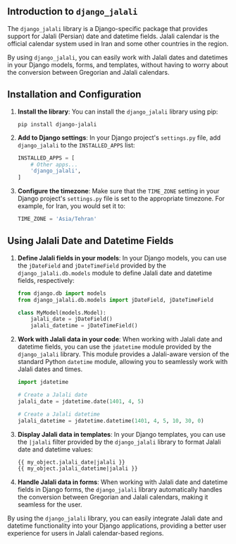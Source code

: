 ## Introduction to `django_jalali`

The `django_jalali` library is a Django-specific package that provides support for Jalali (Persian) date and datetime fields. Jalali calendar is the official calendar system used in Iran and some other countries in the region.

By using `django_jalali`, you can easily work with Jalali dates and datetimes in your Django models, forms, and templates, without having to worry about the conversion between Gregorian and Jalali calendars.

## Installation and Configuration

1. **Install the library**:
   You can install the `django_jalali` library using pip:
   ```
   pip install django-jalali
   ```

2. **Add to Django settings**:
   In your Django project's `settings.py` file, add `django_jalali` to the `INSTALLED_APPS` list:
   ```python
   INSTALLED_APPS = [
       # Other apps...
       'django_jalali',
   ]
   ```

3. **Configure the timezone**:
   Make sure that the `TIME_ZONE` setting in your Django project's `settings.py` file is set to the appropriate timezone. For example, for Iran, you would set it to:
   ```python
   TIME_ZONE = 'Asia/Tehran'
   ```

## Using Jalali Date and Datetime Fields

1. **Define Jalali fields in your models**:
   In your Django models, you can use the `jDateField` and `jDateTimeField` provided by the `django_jalali.db.models` module to define Jalali date and datetime fields, respectively:
   ```python
   from django.db import models
   from django_jalali.db.models import jDateField, jDateTimeField

   class MyModel(models.Model):
       jalali_date = jDateField()
       jalali_datetime = jDateTimeField()
   ```

2. **Work with Jalali data in your code**:
   When working with Jalali date and datetime fields, you can use the `jdatetime` module provided by the `django_jalali` library. This module provides a Jalali-aware version of the standard Python `datetime` module, allowing you to seamlessly work with Jalali dates and times.
   ```python
   import jdatetime

   # Create a Jalali date
   jalali_date = jdatetime.date(1401, 4, 5)

   # Create a Jalali datetime
   jalali_datetime = jdatetime.datetime(1401, 4, 5, 10, 30, 0)
   ```

3. **Display Jalali data in templates**:
   In your Django templates, you can use the `|jalali` filter provided by the `django_jalali` library to format Jalali date and datetime values:
   ```html
   {{ my_object.jalali_date|jalali }}
   {{ my_object.jalali_datetime|jalali }}
   ```

4. **Handle Jalali data in forms**:
   When working with Jalali date and datetime fields in Django forms, the `django_jalali` library automatically handles the conversion between Gregorian and Jalali calendars, making it seamless for the user.

By using the `django_jalali` library, you can easily integrate Jalali date and datetime functionality into your Django applications, providing a better user experience for users in Jalali calendar-based regions.